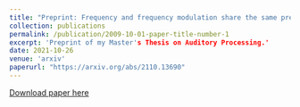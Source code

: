 ```yaml
---
title: "Preprint: Frequency and frequency modulation share the same predictive encoding mechanisms in human auditory cortex"
collection: publications
permalink: /publication/2009-10-01-paper-title-number-1
excerpt: 'Preprint of my Master's Thesis on Auditory Processing.'
date: 2021-10-26
venue: 'arxiv'
paperurl: "https://arxiv.org/abs/2110.13690"
---
```


[Download paper here](https://arxiv.org/abs/2110.13690)
